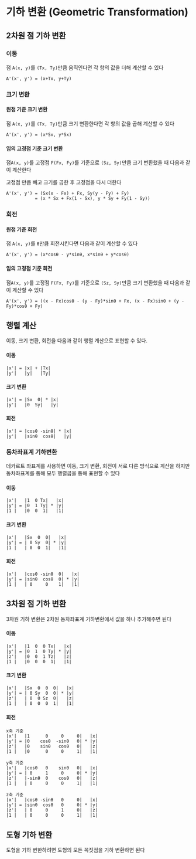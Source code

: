 # 기하 변환 (Geometric Transformation)

## 2차원 점 기하 변환

### 이동

점 `A(x, y)`를 `(Tx, Ty)`만큼 움직인다면 각 항의 값을 더해 계산할 수 있다

```
A'(x', y') = (x+Tx, y+Ty)
```

### 크기 변환

#### 원점 기준 크기 변환

점 `A(x, y)`를 `(Tx, Ty)`만큼 크기 변환한다면 각 항의 값을 곱해 계산할 수 있다

```
A'(x', y') = (x*Sx, y*Sx)
```

#### 임의 고정점 기준 크기 변환

점`A(x, y)`를 고정점 `F(Fx, Fy)`를 기준으로 `(Sz, Sy)`만큼 크기 변환했을 때 다음과 같이 계산한다

고정점 만큼 빼고 크기를 곱한 후 고정점을 다시 더한다

```
A'(x', y') = (Sx(x - Fx) + Fx, Sy(y - Fy) + Fy)
		   = (x * Sx + Fx(1 - Sx), y * Sy + Fy(1 - Sy))
```

### 회전

#### 원점 기준 회전

점 `A(x, y)`를 `θ`만큼 회전시킨다면 다음과 같이 계산할 수 있다

```
A'(x', y') = (x*cosθ - y*sinθ, x*sinθ + y*cosθ)
```

#### 임의 고정점 기준 회전

점`A(x, y)`를 고정점 `F(Fx, Fy)`를 기준으로 `(Sz, Sy)`만큼 크기 변환했을 때 다음과 같이 계산할 수 있다

```
A'(x', y') = ((x - Fx)cosθ - (y - Fy)*sinθ + Fx, (x - Fx)sinθ + (y - Fy)*cosθ + Fy)
```

## 행렬 계산

이동, 크기 변환, 회전을 다음과 같이 행렬 계산으로 표현할 수 있다.

#### 이동

```
|x'| = |x| + |Tx|
|y'|   |y|   |Ty|
```

#### 크기 변환

```
|x'| = |Sx  0| * |x|
|y'|   |0  Sy|   |y|
```

#### 회전

```
|x'| = |cosθ -sinθ| * |x|
|y'|   |sinθ  cosθ|   |y|
```

### 동차좌표계 기하변환

데카르트 좌표계를 사용하면 이동, 크기 변환, 회전이 서로 다른 방식으로 계산을 하지만 동차좌표계를 통해 모두 행렬곱을 통해 표현할 수 있다

#### 이동

```
|x'|   |1  0 Tx|   |x|
|y'| = |0  1 Ty| * |y|
|1 |   |0  0  1|   |1|
```

#### 크기 변환

```
|x'|   |Sx  0  0|   |x|
|y'| = | 0 Sy  0| * |y|
|1 |   | 0  0  1|   |1|
```

#### 회전

```
|x'|   |cosθ -sinθ  0|   |x|
|y'| = |sinθ  cosθ  0| * |y|
|1 |   | 0     0    1|   |1|
```

## 3차원 점 기하 변환

3차원 기하 변환은 2차원 동차좌표계 기하변환에서 값을 하나 추가해주면 된다

#### 이동

```
|x'|   |1  0  0 Tx|   |x|
|y'| = |0  1  0 Ty| * |y|
|z'|   |0  0  1 Tz|   |z|
|1 |   |0  0  0  1|   |1|
```

#### 크기 변환

```
|x'|   |Sx  0  0  0|   |x|
|y'| = | 0 Sy  0  0| * |y|
|z'|   | 0  0 Sz  0|   |z|
|1 |   | 0  0  0  1|   |1|
```

#### 회전

```
x축 기준
|x'|   |1      0     0     0|   |x|
|y'| = |0    cosθ  -sinθ   0| * |y|
|z'|   |0    sinθ   cosθ   0|   |z|
|1 |   |0      0     0     1|   |1|

y축 기준
|x'|   |cosθ   0    sinθ   0|   |x|
|y'| = | 0     1     0     0| * |y|
|z'|   |-sinθ  0    cosθ   0|   |z|
|1 |   | 0     0     0     1|   |1|

z축 기준
|x'|   |cosθ -sinθ   0     0|   |x|
|y'| = |sinθ  cosθ   0     0| * |y|
|z'|   | 0     0     1     0|   |z|
|1 |   | 0     0     0     1|   |1|
```

## 도형 기하 변환

도형을 기하 변한하려면 도형의 모든 꼭짓점을 기하 변환하면 된다
